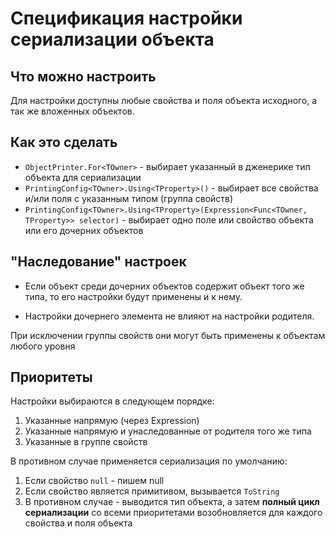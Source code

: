 ﻿# Спецификация настройки сериализации объекта
## Что можно настроить
Для настройки доступны любые свойства и поля объекта исходного, а так же вложенных объектов.

## Как это сделать
* `ObjectPrinter.For<TOwner>` - выбирает указанный в дженерике тип объекта для сериализации
* `PrintingConfig<TOwner>.Using<TProperty>()` - выбирает все свойства и/или поля с указанным типом  (группа свойств)
* `PrintingConfig<TOwner>.Using<TProperty>(Expression<Func<TOwner, TProperty>> selector)` - выбирает одно поле или свойство объекта или его дочерних объектов

## "Наследование" настроек
* Если объект среди дочерних объектов содержит объект того же типа, то его настройки будут применены и к нему.

* Настройки дочернего элемента не влияют на настройки родителя.

При исключении группы свойств они могут быть применены к объектам любого уровня

## Приоритеты
Настройки выбираются в следующем порядке:
1. Указанные напрямую (через Expression)
2. Указанные напрямую и унаследованные от родителя того же типа
3. Указанные в группе свойств

В противном случае применяется сериализация по умолчанию:
1. Если свойство `null` - пишем null
2. Если свойство является примитивом, вызывается `ToString`
3. В противном случае - выводится тип объекта, а затем __полный цикл сериализации__ со всеми приоритетами возобновляется для каждого свойства и поля объекта